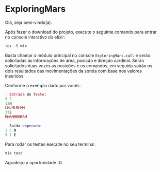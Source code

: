 # ExploringMars

Olá, seja bem-vindo(a).

Após fazer o download do projeto, execute o seguinte comando para entrar no console interativo do elixir:

```elixir
iex -S mix
```

Basta chamar o módulo principal no console `ExploringMars.call` e serão solicitadas as informações de área, posição e direção cardinal. Serão solicitados duas vezes as posições e os comandos, em seguida sairão os dois resultados das movimentações da sonda com base nos valores inseridos.

Conforme o exemplo dado por vocês:

```elixir
- Entrada de Teste:
5 5
12N
LMLMLMLMM
33E
MMRMMRMRRM

- Saída esperada:
1 3 N
5 1 E
```

Para rodar os testes execute no seu terminal:

```elixir
mix test
```

Agradeço a oportunidade :D.
